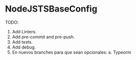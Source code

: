 # NodeJSTSBaseConfig

TODO:
1. Add Linters.
2. Add pre-commit and pre-push.
3. Add tests.
4. Add debug.
5. En nuevos branches para que sean opcionales:
  a. Typeorm
